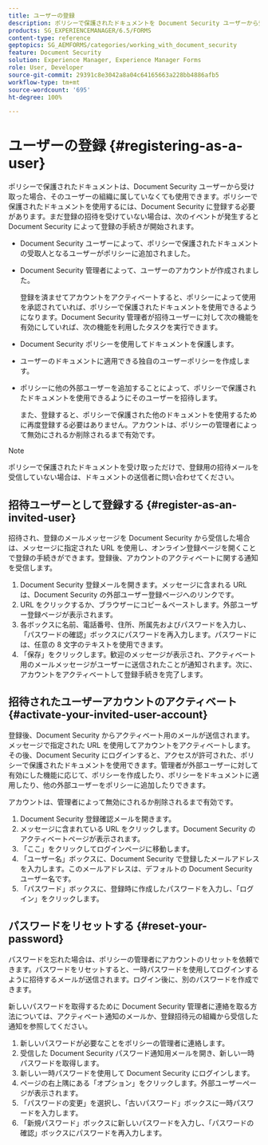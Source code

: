 ```yaml
---
title: ユーザーの登録
description: ポリシーで保護されたドキュメントを Document Security ユーザーから受け取ったときに、そのユーザーの組織に属していなくてもドキュメントを使用できるようにする方法について説明します。
products: SG_EXPERIENCEMANAGER/6.5/FORMS
content-type: reference
geptopics: SG_AEMFORMS/categories/working_with_document_security
feature: Document Security
solution: Experience Manager, Experience Manager Forms
role: User, Developer
source-git-commit: 29391c8e3042a8a04c64165663a228bb4886afb5
workflow-type: tm+mt
source-wordcount: '695'
ht-degree: 100%

---
```


# ユーザーの登録 {#registering-as-a-user}

ポリシーで保護されたドキュメントは、Document Security ユーザーから受け取った場合、そのユーザーの組織に属していなくても使用できます。ポリシーで保護されたドキュメントを使用するには、Document Security に登録する必要があります。まだ登録の招待を受けていない場合は、次のイベントが発生すると Document Security によって登録の手続きが開始されます。

* Document Security ユーザーによって、ポリシーで保護されたドキュメントの受取人となるユーザーがポリシーに追加されました。
* Document Security 管理者によって、ユーザーのアカウントが作成されました。

  登録を済ませてアカウントをアクティベートすると、ポリシーによって使用を承認されていれば、ポリシーで保護されたドキュメントを使用できるようになります。Document Security 管理者が招待ユーザーに対して次の機能を有効にしていれば、次の機能を利用したタスクを実行できます。

* Document Security ポリシーを使用してドキュメントを保護します。
* ユーザーのドキュメントに適用できる独自のユーザーポリシーを作成します。
* ポリシーに他の外部ユーザーを追加することによって、ポリシーで保護されたドキュメントを使用できるようにそのユーザーを招待します。

  また、登録すると、ポリシーで保護された他のドキュメントを使用するために再度登録する必要はありません。アカウントは、ポリシーの管理者によって無効にされるか削除されるまで有効です。

>[!NOTE]
>
>ポリシーで保護されたドキュメントを受け取っただけで、登録用の招待メールを受信していない場合は、ドキュメントの送信者に問い合わせてください。

## 招待ユーザーとして登録する {#register-as-an-invited-user}

招待され、登録のメールメッセージを Document Security から受信した場合は、メッセージに指定された URL を使用し、オンライン登録ページを開くことで登録の手続きができます。登録後、アカウントのアクティベートに関する通知を受信します。

1. Document Security 登録メールを開きます。メッセージに含まれる URL は、Document Security の外部ユーザー登録ページへのリンクです。
1. URL をクリックするか、ブラウザーにコピー＆ペーストします。外部ユーザー登録ページが表示されます。
1. 各ボックスに名前、電話番号、住所、所属先およびパスワードを入力し、「パスワードの確認」ボックスにパスワードを再入力します。パスワードには、任意の 8 文字のテキストを使用できます。
1. 「保存」をクリックします。歓迎のメッセージが表示され、アクティベート用のメールメッセージがユーザーに送信されたことが通知されます。次に、アカウントをアクティベートして登録手続きを完了します。

## 招待されたユーザーアカウントのアクティベート {#activate-your-invited-user-account}

登録後、Document Security からアクティベート用のメールが送信されます。メッセージで指定された URL を使用してアカウントをアクティベートします。その後、Document Security にログインすると、アクセスが許可された、ポリシーで保護されたドキュメントを使用できます。管理者が外部ユーザーに対して有効にした機能に応じて、ポリシーを作成したり、ポリシーをドキュメントに適用したり、他の外部ユーザーをポリシーに追加したりできます。

アカウントは、管理者によって無効にされるか削除されるまで有効です。

1. Document Security 登録確認メールを開きます。
1. メッセージに含まれている URL をクリックします。Document Security のアクティベートページが表示されます。
1. 「ここ」をクリックしてログインページに移動します。
1. 「ユーザー名」ボックスに、Document Security で登録したメールアドレスを入力します。このメールアドレスは、デフォルトの Document Security ユーザー名です。
1. 「パスワード」ボックスに、登録時に作成したパスワードを入力し、「ログイン」をクリックします。

## パスワードをリセットする {#reset-your-password}

パスワードを忘れた場合は、ポリシーの管理者にアカウントのリセットを依頼できます。パスワードをリセットすると、一時パスワードを使用してログインするように招待するメールが送信されます。ログイン後に、別のパスワードを作成できます。

新しいパスワードを取得するために Document Security 管理者に連絡を取る方法については、アクティベート通知のメールか、登録招待元の組織から受信した通知を参照してください。

1. 新しいパスワードが必要なことをポリシーの管理者に連絡します。
1. 受信した Document Security パスワード通知用メールを開き、新しい一時パスワードを取得します。
1. 新しい一時パスワードを使用して Document Security にログインします。
1. ページの右上隅にある「オプション」をクリックします。外部ユーザーページが表示されます。
1. 「パスワードの変更」を選択し、「古いパスワード」ボックスに一時パスワードを入力します。
1. 「新規パスワード」ボックスに新しいパスワードを入力し、「パスワードの確認」ボックスにパスワードを再入力します。
